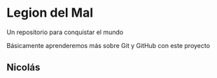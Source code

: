 # Legion del Mal
Un repositorio para conquistar el mundo

Básicamente aprenderemos más sobre Git y GitHub con este proyecto

## Nicolás 